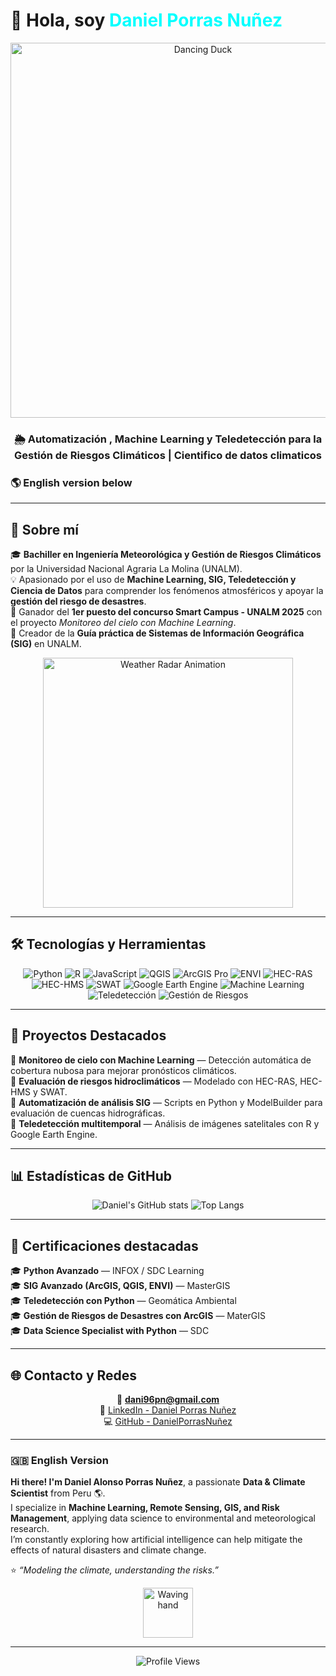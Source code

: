 <h1 align="left">👋 Hola, soy <span style="color:#00FFFF;">Daniel Porras Nuñez</span></h1>
<!-- Encabezado con GIF de pato bailando -->
<!-- Encabezado con GIF de pato bailando -->
<div align="center">
  <img src="https://usagif.com/wp-content/uploads/2022/4hv9xm/dancing-duck-acegifcom-15.gif" width="600" alt="Dancing Duck">
</div>

<h3 align="center">🌦️ Automatización , Machine Learning y Teledetección para la Gestión de Riesgos Climáticos | Cientifico de datos climaticos</h3>

### 🌎 English version below

---

## 🧠 Sobre mí

🎓 **Bachiller en Ingeniería Meteorológica y Gestión de Riesgos Climáticos** por la Universidad Nacional Agraria La Molina (UNALM).  
💡 Apasionado por el uso de **Machine Learning, SIG, Teledetección y Ciencia de Datos** para comprender los fenómenos atmosféricos y apoyar la **gestión del riesgo de desastres**.  
🚀 Ganador del **1er puesto del concurso Smart Campus - UNALM 2025** con el proyecto *Monitoreo del cielo con Machine Learning*.  
📘 Creador de la **Guía práctica de Sistemas de Información Geográfica (SIG)** en UNALM.  

<div align="center">
  <img src="https://media.giphy.com/media/l0HlNaQ6gWfllcjDO/giphy.gif" width="400" alt="Weather Radar Animation">
</div>

---

## 🛠️ Tecnologías y Herramientas

<div align="center">

![Python](https://img.shields.io/badge/Python-3776AB?style=for-the-badge&logo=python&logoColor=white)
![R](https://img.shields.io/badge/R-276DC3?style=for-the-badge&logo=r&logoColor=white)
![JavaScript](https://img.shields.io/badge/JavaScript-F7DF1E?style=for-the-badge&logo=javascript&logoColor=black)
![QGIS](https://img.shields.io/badge/QGIS-589632?style=for-the-badge&logo=qgis&logoColor=white)
![ArcGIS Pro](https://img.shields.io/badge/ArcGIS%20Pro-007ACC?style=for-the-badge&logo=arcgis&logoColor=white)
![ENVI](https://img.shields.io/badge/ENVI-4B0082?style=for-the-badge)
![HEC-RAS](https://img.shields.io/badge/HEC--RAS-006400?style=for-the-badge)
![HEC-HMS](https://img.shields.io/badge/HEC--HMS-228B22?style=for-the-badge)
![SWAT](https://img.shields.io/badge/SWAT-4169E1?style=for-the-badge)
![Google Earth Engine](https://img.shields.io/badge/Google%20Earth%20Engine-4285F4?style=for-the-badge&logo=googleearth&logoColor=white)
![Machine Learning](https://img.shields.io/badge/Machine%20Learning-FF6F00?style=for-the-badge&logo=tensorflow&logoColor=white)
![Teledetección](https://img.shields.io/badge/Remote%20Sensing-00BFFF?style=for-the-badge)
![Gestión de Riesgos](https://img.shields.io/badge/Risk%20Management-8A2BE2?style=for-the-badge)

</div>

---

## 🚀 Proyectos Destacados

🔹 **Monitoreo de cielo con Machine Learning** — Detección automática de cobertura nubosa para mejorar pronósticos climáticos.  
🔹 **Evaluación de riesgos hidroclimáticos** — Modelado con HEC-RAS, HEC-HMS y SWAT.  
🔹 **Automatización de análisis SIG** — Scripts en Python y ModelBuilder para evaluación de cuencas hidrográficas.  
🔹 **Teledetección multitemporal** — Análisis de imágenes satelitales con R y Google Earth Engine.

---

## 📊 Estadísticas de GitHub

<div align="center">

![Daniel's GitHub stats](https://github-readme-stats.vercel.app/api?username=DanielPorrasNuñez&show_icons=true&theme=tokyonight)
![Top Langs](https://github-readme-stats.vercel.app/api/top-langs/?username=DanielPorrasNuñez&layout=compact&theme=tokyonight)

</div>

---

## 🧾 Certificaciones destacadas

🎓 **Python Avanzado** — INFOX / SDC Learning  
🎓 **SIG Avanzado (ArcGIS, QGIS, ENVI)** — MasterGIS  
🎓 **Teledetección con Python** — Geomática Ambiental  
🎓 **Gestión de Riesgos de Desastres con ArcGIS** — MaterGIS  
🎓 **Data Science Specialist with Python** — SDC  

---

## 🌐 Contacto y Redes

<div align="center">

📧 **dani96pn@gmail.com**  
🔗 [LinkedIn - Daniel Porras Nuñez](https://www.linkedin.com/in/DanielPorrasNu%C3%B1ez/)  
💻 [GitHub - DanielPorrasNuñez](https://github.com/DanielPorrasNuñez)  

</div>

---

### 🇬🇧 English Version

**Hi there! I'm Daniel Alonso Porras Nuñez**, a passionate **Data & Climate Scientist** from Peru 🌎.  
I specialize in **Machine Learning, Remote Sensing, GIS, and Risk Management**, applying data science to environmental and meteorological research.  
I’m constantly exploring how artificial intelligence can help mitigate the effects of natural disasters and climate change.  

⭐ *“Modeling the climate, understanding the risks.”*  

<div align="center">
  <img src="https://media.giphy.com/media/hvRJCLFzcasrR4ia7z/giphy.gif" width="80" alt="Waving hand">
</div>

---

<div align="center">

![Profile Views](https://komarev.com/ghpvc/?username=DanielPorrasNuñez&color=blueviolet&style=flat-square)

</div>
